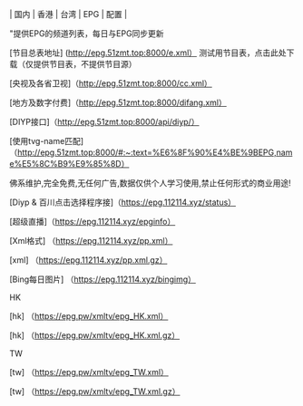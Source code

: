 | 国内 | 香港 | 台湾 | EPG | 配置 |




"提供EPG的频道列表，每日与EPG同步更新

[节目总表地址] (http://epg.51zmt.top:8000/e.xml）   测试用节目表，点击此处下载（仅提供节目表，不提供节目源）

[央视及各省卫视]（http://epg.51zmt.top:8000/cc.xml）

 [地方及数字付费]（http://epg.51zmt.top:8000/difang.xml）

[DIYP接口]（http://epg.51zmt.top:8000/api/diyp/）



[使用tvg-name匹配]（http://epg.51zmt.top:8000/#:~:text=%E6%8F%90%E4%BE%9BEPG,name%E5%8C%B9%E9%85%8D）





佛系维护,完全免费,无任何广告,数据仅供个人学习使用,禁止任何形式的商业用途!

[Diyp & 百川点击选择程序接]（https://epg.112114.xyz/status）  

[超级直播]（https://epg.112114.xyz/epginfo）

[Xml格式] （https://epg.112114.xyz/pp.xml）

[xml] （https://epg.112114.xyz/pp.xml.gz）

[Bing每日图片] （https://epg.112114.xyz/bingimg）




HK 


[hk] （https://epg.pw/xmltv/epg_HK.xml）

[hk] （https://epg.pw/xmltv/epg_HK.xml.gz）



TW 

[tw] （https://epg.pw/xmltv/epg_TW.xml）

[tw] （https://epg.pw/xmltv/epg_TW.xml.gz）
